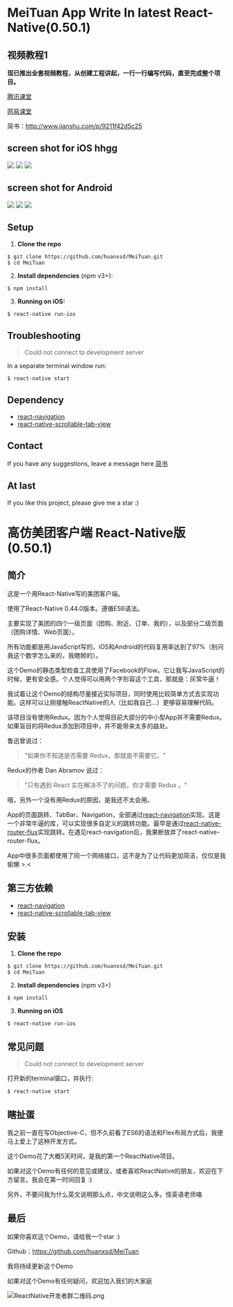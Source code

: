 # MeiTuan App Write In latest React-Native(0.50.1)

## 视频教程1
**现已推出全套视频教程，从创建工程讲起，一行一行编写代码，直至完成整个项目。**

[腾讯课堂](https://ke.qq.com/course/275239?flowToken=1000390)

[网易课堂](http://study.163.com/course/courseMain.htm?courseId=1004961020&utm_campaign=commission&utm_source=cp-400000000380005&utm_medium=share)


简书：http://www.jianshu.com/p/9211f42d5c25

##  screen shot for iOS  hhgg

<img src="https://github.com/huanxsd/MeiTuan/blob/master/screenshot/iOS_0.png">

<img src="https://github.com/huanxsd/MeiTuan/blob/master/screenshot/iOS_1.png">

<img src="https://github.com/huanxsd/MeiTuan/blob/master/screenshot/iOS_2.png">

## screen shot for Android

<img src="https://github.com/huanxsd/MeiTuan/blob/master/screenshot/Android_0.png">

<img src="https://github.com/huanxsd/MeiTuan/blob/master/screenshot/Android_1.png">

<img src="https://github.com/huanxsd/MeiTuan/blob/master/screenshot/Android_2.png">

## Setup

1. **Clone the repo**

```
$ git clone https://github.com/huanxsd/MeiTuan.git
$ cd MeiTuan
```

2. **Install dependencies** (npm v3+):

```
$ npm install
```


3. **Running on iOS:**

```
$ react-native run-ios
```

## Troubleshooting

> Could not connect to development server

In a separate terminal window run:

```
$ react-native start
```

## Dependency

* [react-navigation](https://github.com/react-community/react-navigation)
* [react-native-scrollable-tab-view](https://github.com/skv-headless/react-native-scrollable-tab-view)

## Contact

If you have any suggestions, leave a message here
[简书](http://www.jianshu.com/p/9211f42d5c25)

## At last

If you like this project, please give me a star  :)


# 高仿美团客户端 React-Native版(0.50.1)

## 简介

这是一个用React-Native写的美团客户端。

使用了React-Native 0.44.0版本。遵循ES6语法。

主要实现了美团的四个一级页面（团购、附近、订单、我的），以及部分二级页面（团购详情、Web页面）。

所有功能都是用JavaScript写的，iOS和Android的代码复用率达到了97%（别问我这个数字怎么来的，我瞎掰的）。

这个Demo的静态类型检查工具使用了Facebook的Flow。它让我写JavaScript的时候，更有安全感。个人觉得可以用两个字形容这个工具，那就是：灰常牛逼！

我试着让这个Demo的结构尽量接近实际项目，同时使用比较简单方式去实现功能。这样可以让刚接触ReactNative的人（比如我自己...）更够容易理解代码。

该项目没有使用Redux。因为个人觉得目前大部分的中小型App并不需要Redux。如果盲目的将Redux添加到项目中，并不能带来太多的益处。

鲁迅曾说过：
> "如果你不知道是否需要 Redux，那就是不需要它。"

Redux的作者 Dan Abramov 说过：
> "只有遇到 React 实在解决不了的问题，你才需要 Redux 。"

哦，另外一个没有用Redux的原因，是我还不太会用。

App的页面跳转、TabBar、Navigation，全部通过[react-navigation](https://github.com/react-community/react-navigation)实现。这是一个非常牛逼的库，可以实现很多自定义的跳转功能。最早是通过[react-native-router-flux](https://github.com/aksonov/react-native-router-flux)实现跳转。在遇见react-navigation后，我果断放弃了react-native-router-flux。

App中很多页面都使用了同一个网络接口，这不是为了让代码更加简洁，仅仅是我偷懒 >.<

## 第三方依赖

* [react-navigation](https://github.com/react-community/react-navigation)
* [react-native-scrollable-tab-view](https://github.com/skv-headless/react-native-scrollable-tab-view)

## 安装

1. **Clone the repo**

```
$ git clone https://github.com/huanxsd/MeiTuan.git
$ cd MeiTuan
```

2. **Install dependencies** (npm v3+)

```
$ npm install
```

3. **Running on iOS**

```
$ react-native run-ios
```

## 常见问题

> Could not connect to development server

打开新的terminal窗口，并执行:

```
$ react-native start
```

## 瞎扯蛋

我之前一直在写Objective-C，但不久前看了ES6的语法和Flex布局方式后，我便马上爱上了这种开发方式。

这个Demo花了大概5天时间，是我的第一个ReactNative项目。

如果对这个Demo有任何的意见或建议，或者喜欢ReactNative的朋友，欢迎在下方留言。我会在第一时间回复 :)

另外，不要问我为什么英文说明那么点，中文说明这么多。怪英语老师咯

## 最后

如果你喜欢这个Demo，请给我一个star   :)

Github：https://github.com/huanxsd/MeiTuan

我将持续更新这个Demo

如果对这个Demo有任何疑问，欢迎加入我们的大家庭

![ReactNative开发者群二维码.png](http://upload-images.jianshu.io/upload_images/5685774-957c90b45c8f8912.png?imageMogr2/auto-orient/strip%7CimageView2/2/w/1240)
